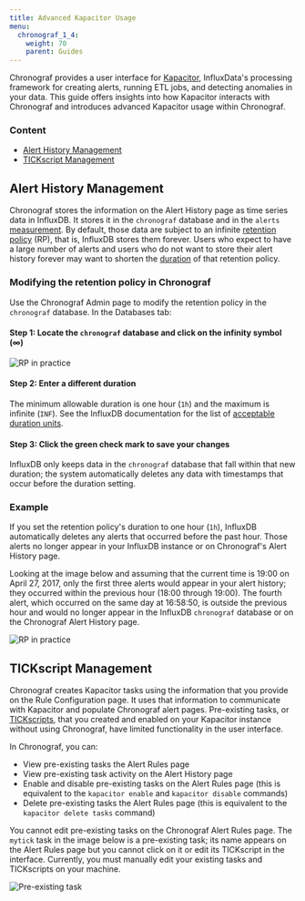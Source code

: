 ```yaml
---
title: Advanced Kapacitor Usage
menu:
  chronograf_1_4:
    weight: 70
    parent: Guides
---
```


Chronograf provides a user interface for [Kapacitor](/kapacitor/latest/), InfluxData's processing framework for creating alerts, running ETL jobs, and detecting anomalies in your data.
This guide offers insights into how Kapacitor interacts with Chronograf and introduces advanced Kapacitor usage within Chronograf.

### Content

* [Alert History Management](#alert-history-management)
* [TICKscript Management](#tickscript-management)

## Alert History Management

Chronograf stores the information on the Alert History page as time series data in InfluxDB.
It stores it in the `chronograf` database and in the `alerts` [measurement](/influxdb/latest/concepts/glossary/#measurement).
By default, those data are subject to an infinite [retention policy](/influxdb/latest/concepts/glossary/#retention-policy-rp) (RP), that is, InfluxDB stores them forever.
Users who expect to have a large number of alerts and users who do not want to store their alert history forever may want to shorten the [duration](/influxdb/latest/concepts/glossary/#duration) of that retention policy.

### Modifying the retention policy in Chronograf

Use the Chronograf Admin page to modify the retention policy in the `chronograf` database.
In the Databases tab:

#### Step 1: Locate the `chronograf` database and click on the infinity symbol (∞)

![RP in practice](/img/chronograf/v1.4/g-advkap-dur.png)

#### Step 2: Enter a different duration

The minimum allowable duration is one hour (`1h`) and the maximum is infinite (`INF`).
See the InfluxDB documentation for the list of [acceptable duration units](/influxdb/latest/query_language/spec/#duration-units).

#### Step 3: Click the green check mark to save your changes

InfluxDB only keeps data in the `chronograf` database that fall within that new duration; the system automatically deletes any data with timestamps that occur before the duration setting.

### Example

If you set the retention policy's duration to one hour (`1h`), InfluxDB automatically deletes any alerts that occurred before the past hour.
Those alerts no longer appear in your InfluxDB instance or on Chronograf's Alert History page.

Looking at the image below and assuming that the current time is 19:00 on April 27, 2017, only the first three alerts would appear in your alert history; they occurred within the previous hour (18:00 through 19:00).
The fourth alert, which occurred on the same day at 16:58:50, is outside the previous hour and would no longer appear in the InfluxDB `chronograf` database or on the Chronograf Alert History page.

![RP in practice](/img/chronograf/v1.4/g-advkap-rp.png)

## TICKscript Management

Chronograf creates Kapacitor tasks using the information that you provide on the Rule Configuration page.
It uses that information to communicate with Kapacitor and populate Chronograf alert pages.
Pre-existing tasks, or [TICKscripts](/kapacitor/latest/tick/), that you created and enabled on your Kapacitor instance without using Chronograf, have limited functionality in the user interface.

In Chronograf, you can:

* View pre-existing tasks the Alert Rules page
* View pre-existing task activity on the Alert History page
* Enable and disable pre-existing tasks on the Alert Rules page (this is equivalent to the `kapacitor enable` and `kapacitor disable` commands)
* Delete pre-existing tasks the Alert Rules page (this is equivalent to the `kapacitor delete tasks` command)

You cannot edit pre-existing tasks on the Chronograf Alert Rules page.
The `mytick` task in the image below is a pre-existing task; its name appears on the Alert Rules page but you cannot click on it or edit its TICKscript in the interface.
Currently, you must manually edit your existing tasks and TICKscripts on your machine.

![Pre-existing task](/img/chronograf/v1.4/g-advkap-pretick.png)

